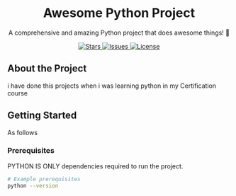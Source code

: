 <!-- Project Title -->
<h1 align="center">Awesome Python Project</h1>

<!-- Project Description -->
<p align="center">
  A comprehensive and amazing Python project that does awesome things! 🚀
</p>

<!-- Badges (Optional) -->
<p align="center">
  <a href="https://github.com/Tejaso7/awesome-python-project/stargazers">
    <img src="https://img.shields.io/github/stars/Tejaso7/Small_Project?style=for-the-badge&color=yellow"
      alt="Stars">
  </a>
  <a href="https://github.com/Tejaso7/awesome-python-project/issues">
    <img src="https://img.shields.io/github/issues/Tejaso7/Small_Project?style=for-the-badge&color=blue"
      alt="Issues">
  </a>
  <a href="https://github.com/Tejaso7/awesome-python-project/blob/main/LICENSE">
    <img src="https://img.shields.io/github/license/Tejaso7/Small_Project?style=for-the-badge&color=green"
      alt="License">
  </a>
</p>


<!-- About the Project -->
## About the Project

i have done this projects when i was learning python in my  Certification course 

<!-- Getting Started -->
## Getting Started

As follows 

### Prerequisites

PYTHON IS ONLY  dependencies required to run the project.

```bash
# Example prerequisites
python --version
